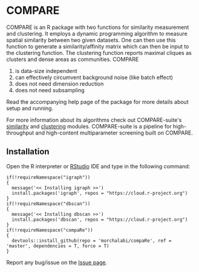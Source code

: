 # COMPARE
COMPARE is an R package with two functions for similarity measurement and clustering. It employs a dynamic programming algorithm to measure spatial similarity between two given datasets. One can then use this function to generate a similarity/affinity matrix which can then be input to the clustering function. The clustering function reports maximal cliques as clusters and dense areas as communities. COMPARE
1. is data-size independent
1. can effectively circumvent background noise (like batch effect)
1. does not need  dimension reduction
1. does not need subsampling

Read the accompanying help page of the package for more details about setup and running.

For more information about its algorithms check out COMPARE-suite's [similarity](https://github.com/morchalabi/COMPARE-suite/wiki/COMPARE-Suite#similarity-matrix-generator) and [clustering](https://github.com/morchalabi/COMPARE-suite/wiki/COMPARE-Suite#clustering) modules. COMPARE-suite is a pipeline for high-throughput and high-content multiparameter screening built on COMPARE.

## Installation

Open the R interpreter or [RStudio](https://rstudio.com/products/rstudio/download/) IDE and type in the following command:

    if(!requireNamespace("igraph"))
    {
      message('<< Installing igraph >>')
      install.packages('igraph', repos = "https://cloud.r-project.org")
    }
    if(!requireNamespace("dbscan"))
    {
      message('<< Installing dbscan >>')
      install.packages('dbscan', repos = "https://cloud.r-project.org")
    }
    if(!requireNamespace("compaRe"))
    {
      devtools::install_github(repo = 'morchalabi/compaRe', ref = 'master', dependencies = T, force = T)
    }

Report any bug/issue on the [Issue page](https://github.com/morchalabi/compaRe/issues).
